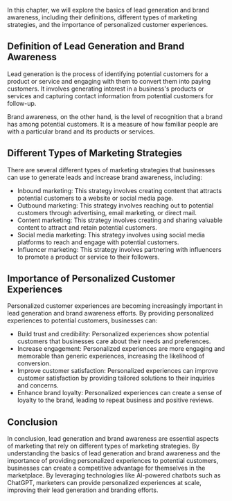 
In this chapter, we will explore the basics of lead generation and brand awareness, including their definitions, different types of marketing strategies, and the importance of personalized customer experiences.

Definition of Lead Generation and Brand Awareness
-------------------------------------------------

Lead generation is the process of identifying potential customers for a product or service and engaging with them to convert them into paying customers. It involves generating interest in a business's products or services and capturing contact information from potential customers for follow-up.

Brand awareness, on the other hand, is the level of recognition that a brand has among potential customers. It is a measure of how familiar people are with a particular brand and its products or services.

Different Types of Marketing Strategies
---------------------------------------

There are several different types of marketing strategies that businesses can use to generate leads and increase brand awareness, including:

* Inbound marketing: This strategy involves creating content that attracts potential customers to a website or social media page.
* Outbound marketing: This strategy involves reaching out to potential customers through advertising, email marketing, or direct mail.
* Content marketing: This strategy involves creating and sharing valuable content to attract and retain potential customers.
* Social media marketing: This strategy involves using social media platforms to reach and engage with potential customers.
* Influencer marketing: This strategy involves partnering with influencers to promote a product or service to their followers.

Importance of Personalized Customer Experiences
-----------------------------------------------

Personalized customer experiences are becoming increasingly important in lead generation and brand awareness efforts. By providing personalized experiences to potential customers, businesses can:

* Build trust and credibility: Personalized experiences show potential customers that businesses care about their needs and preferences.
* Increase engagement: Personalized experiences are more engaging and memorable than generic experiences, increasing the likelihood of conversion.
* Improve customer satisfaction: Personalized experiences can improve customer satisfaction by providing tailored solutions to their inquiries and concerns.
* Enhance brand loyalty: Personalized experiences can create a sense of loyalty to the brand, leading to repeat business and positive reviews.

Conclusion
----------

In conclusion, lead generation and brand awareness are essential aspects of marketing that rely on different types of marketing strategies. By understanding the basics of lead generation and brand awareness and the importance of providing personalized experiences to potential customers, businesses can create a competitive advantage for themselves in the marketplace. By leveraging technologies like AI-powered chatbots such as ChatGPT, marketers can provide personalized experiences at scale, improving their lead generation and branding efforts.
